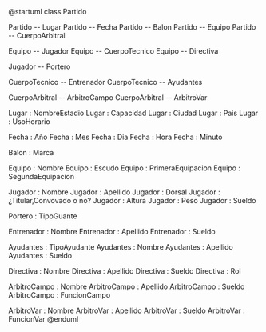 @startuml
class Partido

Partido -- Lugar
Partido -- Fecha
Partido -- Balon
Partido -- Equipo
Partido -- CuerpoArbitral

Equipo -- Jugador
Equipo -- CuerpoTecnico
Equipo -- Directiva

Jugador -- Portero

CuerpoTecnico -- Entrenador
CuerpoTecnico -- Ayudantes

CuerpoArbitral -- ArbitroCampo
CuerpoArbitral -- ArbitroVar

Lugar : NombreEstadio
Lugar : Capacidad
Lugar : Ciudad
Lugar : Pais
Lugar : UsoHorario

Fecha : Año
Fecha : Mes
Fecha : Dia
Fecha : Hora
Fecha : Minuto

Balon : Marca

Equipo : Nombre
Equipo : Escudo
Equipo : PrimeraEquipacion
Equipo : SegundaEquipacion

Jugador : Nombre
Jugador : Apellido
Jugador : Dorsal
Jugador : ¿Titular,Convovado o no?
Jugador : Altura
Jugador : Peso
Jugador : Sueldo

Portero : TipoGuante

Entrenador : Nombre
Entrenador : Apellido
Entrenador : Sueldo

Ayudantes : TipoAyudante
Ayudantes : Nombre
Ayudantes : Apellido
Ayudantes : Sueldo

Directiva : Nombre
Directiva : Apellido
Directiva : Sueldo
Directiva : Rol

ArbitroCampo : Nombre
ArbitroCampo : Apellido
ArbitroCampo : Sueldo
ArbitroCampo : FuncionCampo

ArbitroVar : Nombre
ArbitroVar : Apellido
ArbitroVar : Sueldo
ArbitroVar : FuncionVar
@enduml

